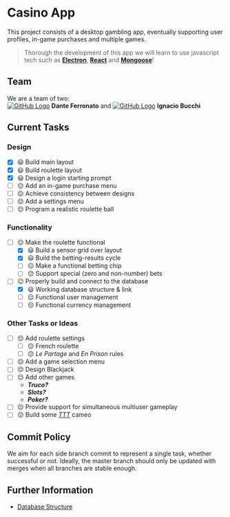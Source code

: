 # Casino App
This project consists of a desktop gambling app, eventually supporting user profiles, in-game purchases and multiple games.
> Thorough the development of this app we will learn to use javascript tech such as
**[Electron](https://github.com/electron)**, **[React](https://github.com/facebook/react)** and **[Mongoose](https://github.com/Automattic/mongoose)**!

## Team
We are a team of two:\
[![GitHub Logo](https://docs.github.com/assets/cb-803/images/site/favicon.svg)](https://github.com/DanteFerronato) **Dante Ferronato** and [![GitHub Logo](https://docs.github.com/assets/cb-803/images/site/favicon.svg)](https://github.com/NachoBOkita1) **Ignacio Bucchi**

## Current Tasks
### Design
+ [x] 😃 Build main layout
+ [x] 😃 Build roulette layout
+ [x] 😃 Design a login starting prompt
+ [ ] 😔 Add an in-game purchase menu
+ [ ] 😔 Achieve consistency between designs
+ [ ] 😔 Add a settings menu
+ [ ] 😔 Program a realistic roulette ball

### Functionality
+ [ ] 😔 Make the roulette functional
    + [x] 😃 Build a sensor grid over layout
    + [x] 😃 Build the betting-results cycle
    + [ ] 😐 Make a functional betting chip
    + [ ] 😔 Support special (zero and non-number) bets
+ [ ] 😐 Properly build and connect to the database
    + [x] 😃 Working database structure & link
    + [ ] 😔 Functional user management
    + [ ] 😔 Functional currency management

### Other Tasks or Ideas
+ [ ] 😔 Add roulette settings
    + [ ] 😔 French roulette
    + [ ] 😔 _Le Partage_ and _En Prison_ rules
+ [ ] 😔 Add a game selection menu
+ [ ] 😔 Design Blackjack
+ [ ] 😔 Add other games
    + **_Truco?_**
    + **_Slots?_**
    + **_Poker?_**
+ [ ] 😔 Provide support for simultaneous multiuser gameplay
+ [ ] 😔 Build some _[TTT](https://github.com/melfidol/Tateti)_ cameo

## Commit Policy
We aim for each side branch commit to represent a single task, whether successful or not.
Ideally, the master branch should only be updated with merges when all branches are stable enough.

## Further Information
+ [Database Structure](/DB/README.md)

[<img src="https://www.creativefabrica.com/wp-content/uploads/2021/03/12/easter-egg-flat-icon-pink-Graphics-9496393-1.png" width="24px" height="16px" align="right">](https://www.aciprensa.com/imagespp/CarlosMenem-dominiopublico-14022021.jpg)